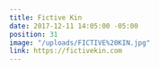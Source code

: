 ```yaml
---
title: Fictive Kin
date: 2017-12-11 14:05:00 -05:00
position: 31
image: "/uploads/FICTIVE%20KIN.jpg"
link: https://fictivekin.com
---
```


